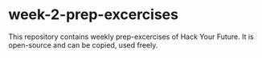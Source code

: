 # week-2-prep-excercises

This repository contains weekly prep-excercises of Hack Your Future.
It is open-source and can be copied, used freely.
